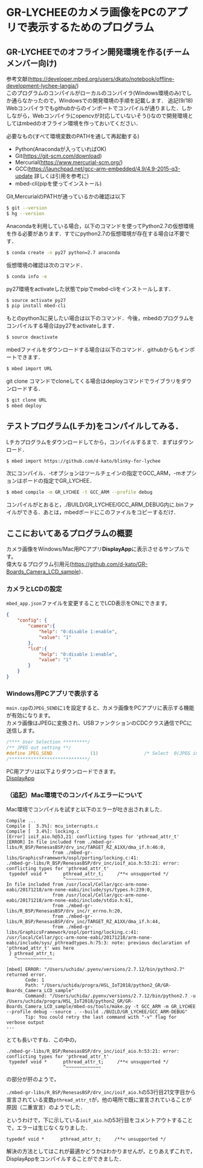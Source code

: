 # GR-LYCHEEのカメラ画像をPCのアプリで表示するためのプログラム

## GR-LYCHEEでのオフライン開発環境を作る(チームメンバー向け)
参考文献(https://developer.mbed.org/users/dkato/notebook/offline-development-lychee-langja/)  
このプログラムのコンパイルがローカルのコンパイラ(Windows環境のみ)でしか通らなかったので，Windowsでの開発環境の手順を記載します．
追記(9/18) 
Webコンパイラでもgithubからのインポートでコンパイルが通りました．しかしながら，Webコンパイラにopencvが対応していないそう()なので開発環境としてはmbedのオフライン環境を作っておいてください．

必要なもの(すべて環境変数のPATHを通して再起動する)
- Python(Anacondaが入っていればOK)
- Git(https://git-scm.com/download)
- Mercurial(https://www.mercurial-scm.org/)
- GCC(https://launchpad.net/gcc-arm-embedded/4.9/4.9-2015-q3-update 詳しくは引用を参考に)
- mbed-cli(pipを使ってインストール)

Git,MercurialのPATHが通っているかの確認は以下
```sh
$ git --version
$ hg --version
```
Anacondaを利用している場合，以下のコマンドを使ってPython2.7の仮想環境を作る必要があります．すでにpython2.7の仮想環境が存在する場合は不要です．
```sh
$ conda create -n py27 python=2.7 anaconda
```
仮想環境の確認は次のコマンド．
```sh
$ conda info -e
```
py27環境をactivateした状態でpipでmebd-cliをインストールします．
```sh
$ source activate py27
$ pip install mbed-cli 
```
もとのpython3に戻したい場合は以下のコマンド．今後，mbedのプログラムをコンパイルする場合はpy27をactivateします．
```sh
$ source deactivate  
```

mbedファイルをダウンロードする場合は以下のコマンド．githubからもインポートできます．
```sh
$ mbed import URL
```
git clone コマンドでcloneしてくる場合はdeployコマンドでライブラリをダウンロードする．
```sh
$ git clone URL
$ mbed deploy
```

## テストプログラム(Lチカ)をコンパイルしてみる．
Lチカプログラムをダウンロードしてから，コンパイルするまで．まずはダウンロード．
```sh
$ mbed import https://github.com/d-kato/blinky-for-lychee
```
次にコンパイル．-tオプションはツールチェインの指定でGCC_ARM，-mオプションはボードの指定でGR_LYCHEE．
```sh
$ mbed compile -m GR_LYCHEE -t GCC_ARM --profile debug
```
コンパイルがとおると，./BUILD/GR_LYCHEE/GCC_ARM_DEBUG内に.binファイルができる．あとは，mbedボードにこのファイルをコピーするだけ．


## ここにおいてあるプログラムの概要
カメラ画像をWindows/Mac用PCアプリ**DisplayApp**に表示させるサンプルです。  
偉大なるプログラム引用元(https://github.com/d-kato/GR-Boards_Camera_LCD_sample)．

### カメラとLCDの設定
``mbed_app.json``ファイルを変更することでLCD表示をONにできます。
```json
{
    "config": {
        "camera":{
            "help": "0:disable 1:enable",
            "value": "1"
        },
        "lcd":{
            "help": "0:disable 1:enable",
            "value": "1"
        }
    }
}
```

### Windows用PCアプリで表示する
``main.cpp``の``JPEG_SEND``に``1``を設定すると、カメラ画像をPCアプリに表示する機能が有効になります。  
カメラ画像はJPEGに変換され、USBファンクションのCDCクラス通信でPCに送信します。  
```cpp
/**** User Selection *********/
/** JPEG out setting **/
#define JPEG_SEND              (1)                 /* Select  0(JPEG images are not output to PC) or 1(JPEG images are output to PC on USB(CDC) for focusing the camera) */
/*****************************/
```
PC用アプリは以下よりダウンロードできます。  
[DisplayApp](https://developer.mbed.org/users/dkato/code/DisplayApp/)  

### （追記）Mac環境でのコンパイルエラーについて
Mac環境でコンパイルを試すと以下のエラーが吐き出されました．
```
Compile ...
Compile [  3.3%]: mcu_interrupts.c
Compile [  3.4%]: locking.c
[Error] ioif_aio.h@53,21: conflicting types for 'pthread_attr_t'
[ERROR] In file included from ./mbed-gr-libs/R_BSP/RenesasBSP/drv_inc/TARGET_RZ_A1XX/dma_if.h:46:0,
                 from ./mbed-gr-libs/GraphicsFramework/ospl/porting/locking.c:41:
./mbed-gr-libs/R_BSP/RenesasBSP/drv_inc/ioif_aio.h:53:21: error: conflicting types for 'pthread_attr_t'
 typedef void *      pthread_attr_t;     /**< unsupported */
                     ^~~~~~~~~~~~~~
In file included from /usr/local/Cellar/gcc-arm-none-eabi/20171218/arm-none-eabi/include/sys/types.h:239:0,
                 from /usr/local/Cellar/gcc-arm-none-eabi/20171218/arm-none-eabi/include/stdio.h:61,
                 from ./mbed-gr-libs/R_BSP/RenesasBSP/drv_inc/r_errno.h:20,
                 from ./mbed-gr-libs/R_BSP/RenesasBSP/drv_inc/TARGET_RZ_A1XX/dma_if.h:44,
                 from ./mbed-gr-libs/GraphicsFramework/ospl/porting/locking.c:41:
/usr/local/Cellar/gcc-arm-none-eabi/20171218/arm-none-eabi/include/sys/_pthreadtypes.h:75:3: note: previous declaration of 'pthread_attr_t' was here
 } pthread_attr_t;
   ^~~~~~~~~~~~~~

[mbed] ERROR: "/Users/uchida/.pyenv/versions/2.7.12/bin/python2.7" returned error.
       Code: 1
       Path: "/Users/uchida/progra/HSL_IoT2018/python2_GR/GR-Boards_Camera_LCD_sample"
       Command: "/Users/uchida/.pyenv/versions/2.7.12/bin/python2.7 -u /Users/uchida/progra/HSL_IoT2018/python2_GR/GR-Boards_Camera_LCD_sample/mbed-os/tools/make.py -t GCC_ARM -m GR_LYCHEE --profile debug --source . --build ./BUILD/GR_LYCHEE/GCC_ARM-DEBUG"
       Tip: You could retry the last command with "-v" flag for verbose output
---
```
とても長いですね．この中の，
```
./mbed-gr-libs/R_BSP/RenesasBSP/drv_inc/ioif_aio.h:53:21: error: conflicting types for 'pthread_attr_t'
 typedef void *      pthread_attr_t;     /**< unsupported */
                     ^~~~~~~~~~~~~~
```
の部分が肝のようで，

``./mbed-gr-libs/R_BSP/RenesasBSP/drv_inc/ioif_aio.h``の53行目21文字目から宣言されている変数``pthread_attr_t``が，他の場所で既に宣言されていることが原因（二重宣言）のようでした．

というわけで，下に示している``ioif_aio.h``の53行目をコメントアウトすることで，エラーは生じなくなりました．

```
typedef void *      pthread_attr_t;     /**< unsupported */ 
```
解決の方法としてはこれが最適かどうかはわかりませんが，とりあえずこれで，DisplayAppをコンパイルすることができました．
